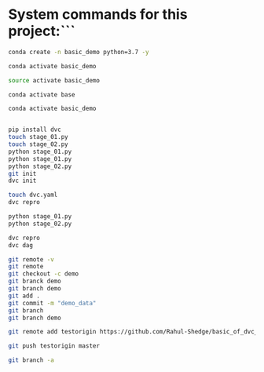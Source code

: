# System commands for this project:```

``` bash
conda create -n basic_demo python=3.7 -y

conda activate basic_demo

source activate basic_demo

conda activate base

conda activate basic_demo

``` 

``` bash

pip install dvc
touch stage_01.py
touch stage_02.py 
python stage_01.py
python stage_01.py
python stage_02.py
git init
dvc init
```


``` bash
touch dvc.yaml
dvc repro

python stage_01.py
python stage_02.py
```

``` bash
dvc repro
dvc dag
```

``` bash
git remote -v
git remote
git checkout -c demo
git branck demo
git branch demo
git add .
git commit -m "demo_data"
git branch
git branch demo
```


``` bash
git remote add testorigin https://github.com/Rahul-Shedge/basic_of_dvc_demo.git
```


``` bash
git push testorigin master
```

``` bash
git branch -a

```